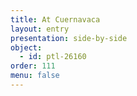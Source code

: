 ```yaml
---
title: At Cuernavaca
layout: entry
presentation: side-by-side
object:
  - id: ptl-26160
order: 111
menu: false
---
```








